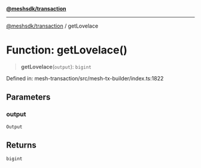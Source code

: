 [**@meshsdk/transaction**](../README.md)

***

[@meshsdk/transaction](../globals.md) / getLovelace

# Function: getLovelace()

> **getLovelace**(`output`): `bigint`

Defined in: mesh-transaction/src/mesh-tx-builder/index.ts:1822

## Parameters

### output

`Output`

## Returns

`bigint`
